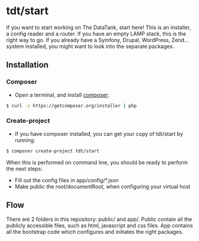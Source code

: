 # tdt/start

If you want to start working on The DataTank, start here! This is an installer, a config reader and a router. If you have an empty LAMP stack, this is the right way to go. If you already have a Symfony, Drupal, WordPress, Zend... system installed, you might want to look into the separate packages.

## Installation

### Composer

* Open a terminal, and install [composer](http://getcomposer.org/download/):

``` bash
$ curl -s https://getcomposer.org/installer | php
```

### Create-project

* If you have composer installed, you can get your copy of tdt/start by running:

``` bash
$ composer create-project tdt/start
```
When this is performed on command line, you should be ready to perform the next steps:

* Fill out the config files in app/config/*.json
* Make public the root/documentRoot, when configuring your virtual host

## Flow

There are 2 folders in this repository: public/ and app/. Public contain all the publicly accessible files, such as html, javascript and css files. App contains all the bootstrap code which configures and initiates the right packages.